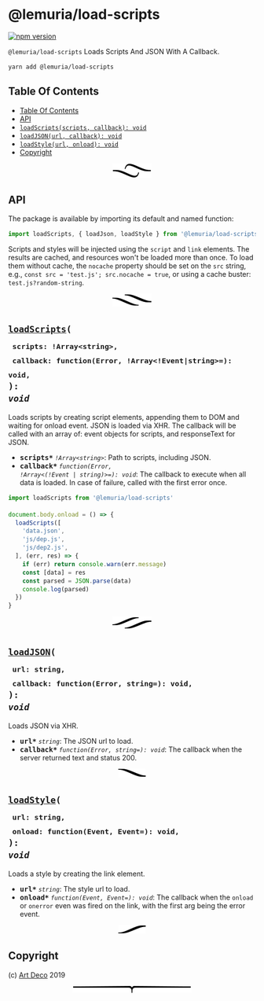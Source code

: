# @lemuria/load-scripts

[![npm version](https://badge.fury.io/js/%40lemuria%2Fload-scripts.svg)](https://www.npmjs.com/package/@lemuria/load-scripts)

`@lemuria/load-scripts` Loads Scripts And JSON With A Callback.

```sh
yarn add @lemuria/load-scripts
```

## Table Of Contents

- [Table Of Contents](#table-of-contents)
- [API](#api)
- [`loadScripts(scripts, callback): void`](#loadscriptsscripts-arraystringcallback-functionerror-arrayeventstring-void-void)
- [`loadJSON(url, callback): void`](#loadjsonurl-stringcallback-functionerror-string-void-void)
- [`loadStyle(url, onload): void`](#loadstyleurl-stringonload-functionevent-event-void-void)
- [Copyright](#copyright)

<p align="center"><a href="#table-of-contents">
  <img src="/.documentary/section-breaks/0.svg?sanitize=true">
</a></p>

## API

The package is available by importing its default and named function:

```js
import loadScripts, { loadJson, loadStyle } from '@lemuria/load-scripts'
```

Scripts and styles will be injected using the `script` and `link` elements. The results are cached, and resources won't be loaded more than once. To load them without cache, the `nocache` property should be set on the `src` string, e.g., `const src = 'test.js'; src.nocache = true`, or using a cache buster: `test.js?random-string`.

<p align="center"><a href="#table-of-contents">
  <img src="/.documentary/section-breaks/1.svg?sanitize=true">
</a></p>

## <code><ins>loadScripts</ins>(</code><sub><br/>&nbsp;&nbsp;`scripts: !Array<string>,`<br/>&nbsp;&nbsp;`callback: function(Error, !Array<!Event|string>=): void,`<br/></sub><code>): <i>void</i></code>
Loads scripts by creating script elements, appending them to DOM and waiting for onload event. JSON is loaded via XHR. The callback will be called with an array of: event objects for scripts, and responseText for JSON.

 - <kbd><strong>scripts*</strong></kbd> <em><code>!Array&lt;string&gt;</code></em>: Path to scripts, including JSON.
 - <kbd><strong>callback*</strong></kbd> <em><code>function(Error, !Array&lt;(!Event \| string)&gt;=): void</code></em>: The callback to execute when all data is loaded. In case of failure, called with the first error once.

```js
import loadScripts from '@lemuria/load-scripts'

document.body.onload = () => {
  loadScripts([
    'data.json',
    'js/dep.js',
    'js/dep2.js',
  ], (err, res) => {
    if (err) return console.warn(err.message)
    const [data] = res
    const parsed = JSON.parse(data)
    console.log(parsed)
  })
}
```
<p align="center"><a href="#table-of-contents">
  <img src="/.documentary/section-breaks/2.svg?sanitize=true">
</a></p>

## <code><ins>loadJSON</ins>(</code><sub><br/>&nbsp;&nbsp;`url: string,`<br/>&nbsp;&nbsp;`callback: function(Error, string=): void,`<br/></sub><code>): <i>void</i></code>
Loads JSON via XHR.

 - <kbd><strong>url*</strong></kbd> <em>`string`</em>: The JSON url to load.
 - <kbd><strong>callback*</strong></kbd> <em>`function(Error, string=): void`</em>: The callback when the server returned text and status 200.

<p align="center"><a href="#table-of-contents">
  <img src="/.documentary/section-breaks/3.svg?sanitize=true">
</a></p>

## <code><ins>loadStyle</ins>(</code><sub><br/>&nbsp;&nbsp;`url: string,`<br/>&nbsp;&nbsp;`onload: function(Event, Event=): void,`<br/></sub><code>): <i>void</i></code>
Loads a style by creating the link element.

 - <kbd><strong>url*</strong></kbd> <em>`string`</em>: The style url to load.
 - <kbd><strong>onload*</strong></kbd> <em>`function(Event, Event=): void`</em>: The callback when the `onload` or `onerror` even was fired on the link, with the first arg being the error event.

<p align="center"><a href="#table-of-contents">
  <img src="/.documentary/section-breaks/4.svg?sanitize=true">
</a></p>

## Copyright

(c) [Art Deco][1] 2019

[1]: https://artd.eco

<p align="center"><a href="#table-of-contents">
  <img src="/.documentary/section-breaks/-1.svg?sanitize=true">
</a></p>